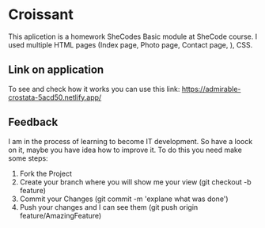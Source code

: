 # Croissant
This aplicetion is a homework  SheCodes Basic module at SheCode course. 
 I used multiple HTML pages (Index page, Photo page, Contact page, ), CSS.

## Link on application
 To see and check how it works you can use this link: https://admirable-crostata-5acd50.netlify.app/
## Feedback
I am in the process of learning to become IT development. So have a loock on it, maybe you have idea how to improve it. To do this you need make some steps:
1. Fork the Project
2. Create your branch where you will show me your view (git checkout -b feature)
3. Commit your Changes (git commit -m 'explane what was done')
4. Push your changes and I can see them (git push origin feature/AmazingFeature)
